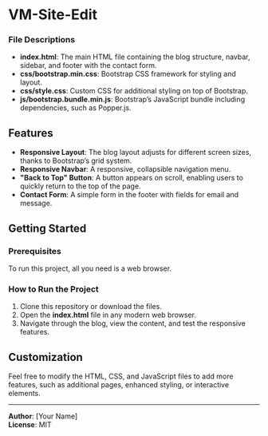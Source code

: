 # VM-Site-Edit

### File Descriptions

- **index.html**: The main HTML file containing the blog structure, navbar, sidebar, and footer with the contact form.
- **css/bootstrap.min.css**: Bootstrap CSS framework for styling and layout.
- **css/style.css**: Custom CSS for additional styling on top of Bootstrap.
- **js/bootstrap.bundle.min.js**: Bootstrap’s JavaScript bundle including dependencies, such as Popper.js.

## Features

- **Responsive Layout**: The blog layout adjusts for different screen sizes, thanks to Bootstrap’s grid system.
- **Responsive Navbar**: A responsive, collapsible navigation menu.
- **"Back to Top" Button**: A button appears on scroll, enabling users to quickly return to the top of the page.
- **Contact Form**: A simple form in the footer with fields for email and message.

## Getting Started

### Prerequisites

To run this project, all you need is a web browser.

### How to Run the Project

1. Clone this repository or download the files.
2. Open the **index.html** file in any modern web browser.
3. Navigate through the blog, view the content, and test the responsive features.

## Customization

Feel free to modify the HTML, CSS, and JavaScript files to add more features, such as additional pages, enhanced styling, or interactive elements.

---

**Author**: [Your Name]  
**License**: MIT
